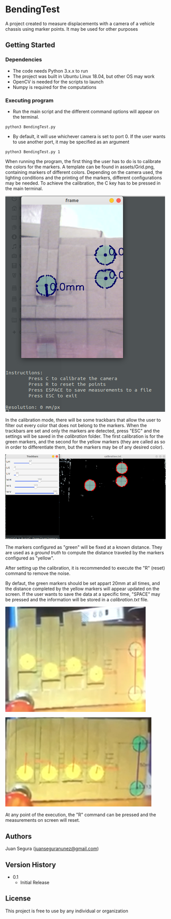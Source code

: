 # BendingTest

A project created to measure displacements with a camera of a vehicle chassis using marker points. It may be used for other purposes


## Getting Started

### Dependencies

* The code needs Python 3.x.x to run
* The project was built in Ubuntu Linux 18.04, but other OS may work
* OpenCV is needed for the scripts to launch
* Numpy is required for the computations

### Executing program

* Run the main script and the different command options will appear on the terminal. 
```
python3 BendingTest.py
```
* By default, it will use whichever camera is set to port 0. If the user wants to use another port, it may be specified as an argument

```
python3 BendingTest.py 1
```

When running the program, the first thing the user has to do is to calibrate the colors for the markers. A template can be found in assets/Grid.png, containing markers of different colors. 
Depending on the camera used, the lighting conditions and the printing of the markers, different configurations may be needed.
To achieve the calibration, the C key has to be pressed in the main terminal.

![plot](./.readme/MainScreen.png)

In the calibration mode, there will be some trackbars that allow the user to filter out every color that does not belong to the markers. When the trackbars are set and only the markers are detected, press "ESC" and the settings will be saved in the *calibration* folder.
The first calibration is for the green markers, and the second for the yellow markers (they are called as so in order to differentiate them, but the markers may be of any desired color).

![plot](./.readme/Calibration.png)

The markers configured as "green" will be fixed at a known distance. They are used as a *ground truth* to compute the distance traveled by the markers configured as "yellow".

After setting up the calibration, it is recommended to execute the "R" (reset) command to remove the noise. 

By defaut, the green markers should be set appart 20mm at all times, and the distance completed by the yellow markers will appear updated on the screen. If the user wants to save the data at a specific time, "SPACE" may be pressed and the information will be stored in a *calibration.txt* file. 

![plot](./.readme/Testing1.png)

![plot](./.readme/Testing2.png)

At any point of the execution, the "R" command can be pressed and the measurements on screen will reset.

## Authors

Juan Segura (juanseguranunez@gmail.com)

## Version History

* 0.1
    * Initial Release

## License

This project is free to use by any individual or organization
